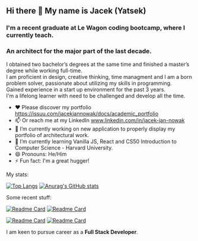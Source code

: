 ## Hi there 👋 My name is Jacek (Yatsek)

### I'm a recent graduate at Le Wagon coding bootcamp, where I currently teach. 
### An architect for the major part of the last decade. 

I obtained two bachelor’s degrees at the same time and finished a master’s degree while working full-time. <br/>
I am proficient in design, creative thinking, time managment and I am a born problem solver, passionate about utilizing my skills in programming. <br/>
Gained experience in a start up environment for the past 3 years. <br/>
I'm a lifelong learner with need to be challenged and develop all the time. <br/>

- ❤️ Please discover my portfolio https://issuu.com/jacekjannowak/docs/academic_portfolio
- 📫 Or reach me at my LinkedIn www.linkedin.com/in/jacek-jan-nowak
- 🔭 I’m currently working on new application to properly display my portfolio of architectural work.
- 🌱 I’m currently learning Vanilla JS, React and CS50 Introduction to Computer Science - Harvard University.
- 😄 Pronouns: He/Him
- ⚡ Fun fact: I'm a great hugger!  


My stats:

[![Top Langs](https://github-readme-stats.vercel.app/api/top-langs/?username=Jacek-Jan-Nowak&bg_color=161b22&border_color=30363d&text_color=8b949e&title_color=ffffff&icon_color=3fb938&hide=haml)](https://github.com/anuraghazra/github-readme-stats)
[![Anurag's GitHub stats](https://github-readme-stats.vercel.app/api?username=Jacek-Jan-Nowak&count_private=true&show_icons=true&bg_color=161b22&border_color=30363d&text_color=8b949e&title_color=ffffff&icon_color=38a6ff&line_height=40)](https://github.com/anuraghazra/github-readme-stats)

Some recent stuff:

[![Readme Card](https://github-readme-stats.vercel.app/api/pin/?username=Jacek-Jan-Nowak&repo=social-network&bg_color=0d1117&border_color=30363d&text_color=8b949e&icon_color=8b949e)](https://github.com/Jacek-Jan-Nowak/social-network)
[![Readme Card](https://github-readme-stats.vercel.app/api/pin/?username=Jacek-Jan-Nowak&repo=tested_app&bg_color=0d1117&border_color=30363d&text_color=8b949e&icon_color=8b949e)](https://github.com/Jacek-Jan-Nowak/tested_app)

[![Readme Card](https://github-readme-stats.vercel.app/api/pin/?username=Jacek-Jan-Nowak&repo=JavaScript30&bg_color=0d1117&border_color=30363d&text_color=8b949e&icon_color=8b949e)](https://github.com/Jacek-Jan-Nowak/JavaScript30)
[![Readme Card](https://github-readme-stats.vercel.app/api/pin/?username=Jacek-Jan-Nowak&repo=CS50_2021&bg_color=0d1117&border_color=30363d&text_color=8b949e&icon_color=8b949e)](https://github.com/Jacek-Jan-Nowak/CS50_2021)


I am keen to pursue career as a **Full Stack Developer**.

<!--
**Jacek-Jan-Nowak/Jacek-Jan-Nowak** is a ✨ _special_ ✨ repository because its `README.md` (this file) appears on your GitHub profile.

Here are some ideas to get you started:

- 🔭 I’m currently working on ...
- 🌱 I’m currently learning ...
- 👯 I’m looking to collaborate on ...
- 🤔 I’m looking for help with ...
- 💬 Ask me about ...
- 📫 How to reach me: ...
- 😄 Pronouns: ...
- ⚡ Fun fact: ...
-->
